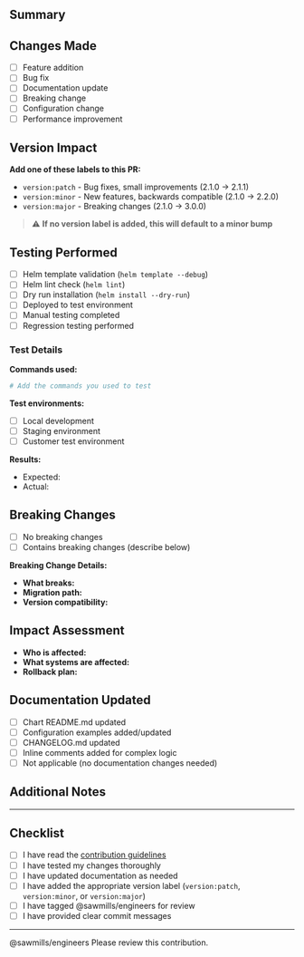 ## Summary
<!-- Brief description of the changes made -->

## Changes Made
<!-- Check all that apply -->
- [ ] Feature addition
- [ ] Bug fix
- [ ] Documentation update
- [ ] Breaking change
- [ ] Configuration change
- [ ] Performance improvement

## Version Impact
<!-- REQUIRED: Select the appropriate version bump type -->
**Add one of these labels to this PR:**
- `version:patch` - Bug fixes, small improvements (2.1.0 → 2.1.1)
- `version:minor` - New features, backwards compatible (2.1.0 → 2.2.0)  
- `version:major` - Breaking changes (2.1.0 → 3.0.0)

> ⚠️ **If no version label is added, this will default to a minor bump**

## Testing Performed
<!-- Check all that apply -->
- [ ] Helm template validation (`helm template --debug`)
- [ ] Helm lint check (`helm lint`)
- [ ] Dry run installation (`helm install --dry-run`)
- [ ] Deployed to test environment
- [ ] Manual testing completed
- [ ] Regression testing performed

### Test Details
<!-- Describe how you tested these changes -->
**Commands used:**
```bash
# Add the commands you used to test
```

**Test environments:**
- [ ] Local development
- [ ] Staging environment
- [ ] Customer test environment

**Results:**
- Expected: <!-- What you expected to happen -->
- Actual: <!-- What actually happened -->

## Breaking Changes
<!-- Check one -->
- [ ] No breaking changes
- [ ] Contains breaking changes (describe below)

**Breaking Change Details:**
<!-- If this is a breaking change, describe: -->
- **What breaks:** 
- **Migration path:** 
- **Version compatibility:** 

## Impact Assessment
<!-- Describe the impact of these changes -->
- **Who is affected:** 
- **What systems are affected:** 
- **Rollback plan:** 

## Documentation Updated
<!-- Check all that apply -->
- [ ] Chart README.md updated
- [ ] Configuration examples added/updated
- [ ] CHANGELOG.md updated
- [ ] Inline comments added for complex logic
- [ ] Not applicable (no documentation changes needed)

## Additional Notes
<!-- Any additional context, screenshots, or information -->

---

## Checklist
- [ ] I have read the [contribution guidelines](README.md#contributing)
- [ ] I have tested my changes thoroughly
- [ ] I have updated documentation as needed
- [ ] I have added the appropriate version label (`version:patch`, `version:minor`, or `version:major`)
- [ ] I have tagged @sawmills/engineers for review
- [ ] I have provided clear commit messages

---

@sawmills/engineers Please review this contribution. 